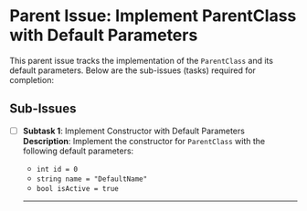# Parent Issue: Implement ParentClass with Default Parameters

This parent issue tracks the implementation of the `ParentClass` and its default parameters. Below are the sub-issues (tasks) required for completion:

## Sub-Issues

- [ ] **Subtask 1**: Implement Constructor with Default Parameters  
  **Description**: Implement the constructor for `ParentClass` with the following default parameters:
  - `int id = 0`
  - `string name = "DefaultName"`
  - `bool isActive = true`

  ---
